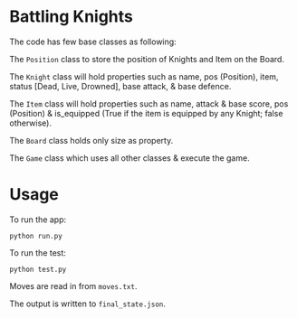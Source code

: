 # Battling Knights

The code has few base classes as following:

The `Position` class to store the position of Knights and Item on the Board.

The `Knight` class will hold properties such as name, pos (Position), item, status [Dead, Live, Drowned], base attack, & base defence.

The `Item` class will hold properties such as name, attack & base score, pos (Position) & is_equipped (True if the item is equipped by any Knight; false otherwise).

The `Board` class holds only size as property.

The `Game` class which uses all other classes & execute the game.


# Usage

To run the app:

    python run.py

To run the test:

    python test.py

Moves are read in from `moves.txt`.

The output is written to `final_state.json`.
